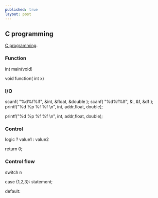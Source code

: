 ```yaml
---
published: true
layout: post
---
```

## C programming

 [C programming](https://www.coursera.org/learn/c-bian-cheng/lecture/Ju1yP/4-5-use-function-to-simplify-program).

### Function

int main(void)

void function( int x)
### I/O 

scanf( "%d%f%lf", &int, &float, &double );
scanf( "%d%f%lf", &i, &f, &df );
printf("%d %p %f %f \n", int, addr,float, double);

printf("%d %p %f %f \n", int, addr,float, double);


### Control

  logic ? value1 : value2
  
  return 0;
  
  
  
  
### Control flow  
switch n

case {1,2,3}:
	statement;

default:

  
  
###    
